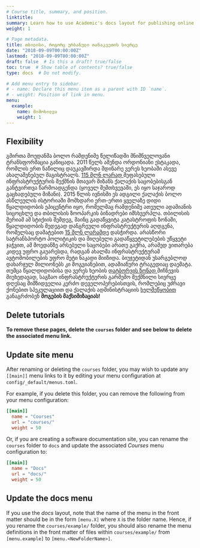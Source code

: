```yaml
---
# Course title, summary, and position.
linktitle: 
summary: Learn how to use Academic's docs layout for publishing online courses, software documentation, and tutorials.
weight: 1

# Page metadata.
title: თბილისი, როგორც ურბანული თანაკვეთის სივრცე
date: "2018-09-09T00:00:00Z"
lastmod: "2018-09-09T00:00:00Z"
draft: false  # Is this a draft? true/false
toc: true  # Show table of contents? true/false
type: docs  # Do not modify.

# Add menu entry to sidebar.
# - name: Declare this menu item as a parent with ID `name`.
# - weight: Position of link in menu.
menu:
  example:
    name: მიმოხილვა
    weight: 1
---
```


## Flexibility

<p>
გმირთა მოედანმა ბოლო რამდენიმე წელიწადში მნიშნველოვანი ტრანსფორმაცია განიცადა. 2011 წელს  აშენდა ორდონიანი ესტაკადა, რომლის ერთ ნაწილიც დაუკავშირდა მდინარე ვერეს ხეობაში ასევე ახალაშენებულ მაგისტრალს. <a href="https://idfi.ge/ge/news-66"> 115 მლნ ლარად </a> შეფასებული ინფრასტრუქტურის შექმნის მთავარ მიზანს ქალაქის საცობებისგან განტვირთვა წარმოადგენდა (ყოველ შემთხვევაში, ეს იყო საჯაროდ გაცხადებული მიზანი). 
2015 წლის ივნისში ეს ადგილი ქალაქის ბოლო ასწლეულის ისტორიაში მომხდარი ერთ-ერთი ყველაზე დიდი წყალდიდობის ეპიცენტრი იყო, რომელმაც რამდენიმე ათეული ადამიანის სიცოცხლე და თბილისის ზოოპარკის ბინადრები იმსხვერპლა. თბილისის მერიამ ამ სტიქიის შემდეგ, მაინც გადაწყვიტა კატასტროფის ზონაში, წყალდიდობის შედეგად დანგრეული ინფრასტრუქტურის აღდგენა, რომელსაც დამატებით  <a href="http://tbilisi.gov.ge/news/1358"> 15 მლნ ლარამდე</a> დასჭირდა.
არასწორი სატრანსპორტო პოლიტიკის და მიღებული გადაწყვეტილებების უწყვეტი ჯაჭვით,  ამ მოედანზე არსებული საცობები არათუ გაქრა, არამედ ვითარება კიდევ უფრო გაუარესდა, რადგან ახალმა ინფრასტრუქტურამ ავტომობილების უფრო მეტი ნაკადი მიიზიდა. ბიუჯეტიდან უსარგებლოდ დახარჯულ მილიონებს კი მოგვიანებით, ადამიანური ტრაგედიაც დაემატა. 
თუმცა წყალდიდობისა და ვერეს ხეობის <a href="http://www.wmo.int/pages/prog/hwrp/RA6/documents/2016/session3/Flash-Flood-events-Georgia2015-Megrelidze.pdf"> დატბორვის ზონად </a> მიჩნევის მიუხედავად, საგზაო ინფრასტრუქტურის გარშემო შექმნილი სივრცე დღესაც მიმზიდველია კერძო დეველოპერებისთვის, რომლებიც უძრავი ქონებით სპეკულაციით და ქალაქის ადმინისტრაციის <a href="https://netgazeti.ge/news/339122/"> ხელშეწყობით </a> განაგრძობენ <b>მოგების მაქსიმიზაციას!</b></p>

## Delete tutorials

**To remove these pages, delete the `courses` folder and see below to delete the associated menu link.**

## Update site menu

After renaming or deleting the `courses` folder, you may wish to update any `[[main]]` menu links to it by editing your menu configuration at `config/_default/menus.toml`.

For example, if you delete this folder, you can remove the following from your menu configuration:

```toml
[[main]]
  name = "Courses"
  url = "courses/"
  weight = 50
```

Or, if you are creating a software documentation site, you can rename the `courses` folder to `docs` and update the associated *Courses* menu configuration to:

```toml
[[main]]
  name = "Docs"
  url = "docs/"
  weight = 50
```

## Update the docs menu

If you use the *docs* layout, note that the name of the menu in the front matter should be in the form `[menu.X]` where `X` is the folder name. Hence, if you rename the `courses/example/` folder, you should also rename the menu definitions in the front matter of files within `courses/example/` from `[menu.example]` to `[menu.<NewFolderName>]`.
